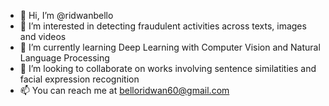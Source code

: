 - 👋 Hi, I’m @ridwanbello
- 👀 I’m interested in detecting fraudulent activities across texts, images and videos
- 🌱 I’m currently learning Deep Learning with Computer Vision and Natural Language Processing
- 💞️ I’m looking to collaborate on works involving sentence similatities and facial expression recognition
- 📫 You can reach me at belloridwan60@gmail.com

<!---
ridwanbello/ridwanbello is a ✨ special ✨ repository because its `README.md` (this file) appears on your GitHub profile.
You can click the Preview link to take a look at your changes.
--->
